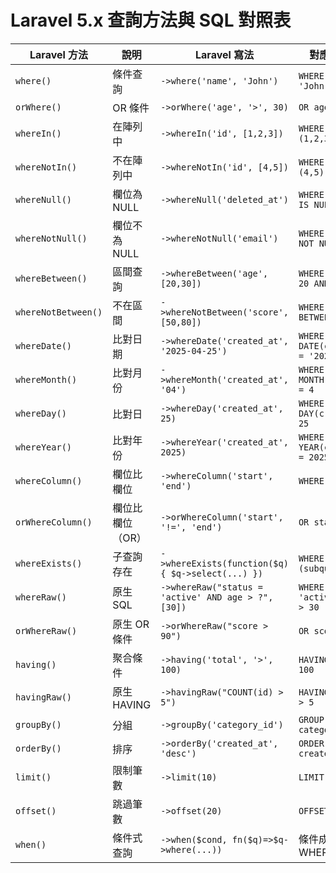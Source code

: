 # Laravel 5.x 查詢方法與 SQL 對照表

| Laravel 方法          | 說明             | Laravel 寫法                                      | 對應 SQL 語法                                 |
|-----------------------|------------------|---------------------------------------------------|----------------------------------------------|
| `where()`             | 條件查詢         | `->where('name', 'John')`                         | `WHERE name = 'John'`                         |
| `orWhere()`           | OR 條件          | `->orWhere('age', '>', 30)`                       | `OR age > 30`                                 |
| `whereIn()`           | 在陣列中         | `->whereIn('id', [1,2,3])`                        | `WHERE id IN (1,2,3)`                         |
| `whereNotIn()`        | 不在陣列中       | `->whereNotIn('id', [4,5])`                       | `WHERE id NOT IN (4,5)`                       |
| `whereNull()`         | 欄位為 NULL      | `->whereNull('deleted_at')`                       | `WHERE deleted_at IS NULL`                   |
| `whereNotNull()`      | 欄位不為 NULL    | `->whereNotNull('email')`                         | `WHERE email IS NOT NULL`                    |
| `whereBetween()`      | 區間查詢         | `->whereBetween('age', [20,30])`                  | `WHERE age BETWEEN 20 AND 30`                |
| `whereNotBetween()`   | 不在區間         | `->whereNotBetween('score', [50,80])`             | `WHERE score NOT BETWEEN 50 AND 80`          |
| `whereDate()`         | 比對日期         | `->whereDate('created_at', '2025-04-25')`         | `WHERE DATE(created_at) = '2025-04-25'`      |
| `whereMonth()`        | 比對月份         | `->whereMonth('created_at', '04')`                | `WHERE MONTH(created_at) = 4`                |
| `whereDay()`          | 比對日           | `->whereDay('created_at', 25)`                    | `WHERE DAY(created_at) = 25`                 |
| `whereYear()`         | 比對年份         | `->whereYear('created_at', 2025)`                 | `WHERE YEAR(created_at) = 2025`              |
| `whereColumn()`       | 欄位比欄位       | `->whereColumn('start', 'end')`                   | `WHERE start = end`                          |
| `orWhereColumn()`     | 欄位比欄位（OR） | `->orWhereColumn('start', '!=', 'end')`           | `OR start != end`                            |
| `whereExists()`       | 子查詢存在       | `->whereExists(function($q){ $q->select(...) })`  | `WHERE EXISTS (subquery)`                    |
| `whereRaw()`          | 原生 SQL         | `->whereRaw("status = 'active' AND age > ?", [30])` | `WHERE status = 'active' AND age > 30`   |
| `orWhereRaw()`        | 原生 OR 條件     | `->orWhereRaw("score > 90")`                      | `OR score > 90`                              |
| `having()`            | 聚合條件         | `->having('total', '>', 100)`                     | `HAVING total > 100`                         |
| `havingRaw()`         | 原生 HAVING      | `->havingRaw("COUNT(id) > 5")`                    | `HAVING COUNT(id) > 5`                       |
| `groupBy()`           | 分組             | `->groupBy('category_id')`                        | `GROUP BY category_id`                       |
| `orderBy()`           | 排序             | `->orderBy('created_at', 'desc')`                 | `ORDER BY created_at DESC`                   |
| `limit()`             | 限制筆數         | `->limit(10)`                                     | `LIMIT 10`                                   |
| `offset()`            | 跳過筆數         | `->offset(20)`                                    | `OFFSET 20`                                  |
| `when()`              | 條件式查詢       | `->when($cond, fn($q)=>$q->where(...))`           | 條件成立時加入 WHERE                          |
